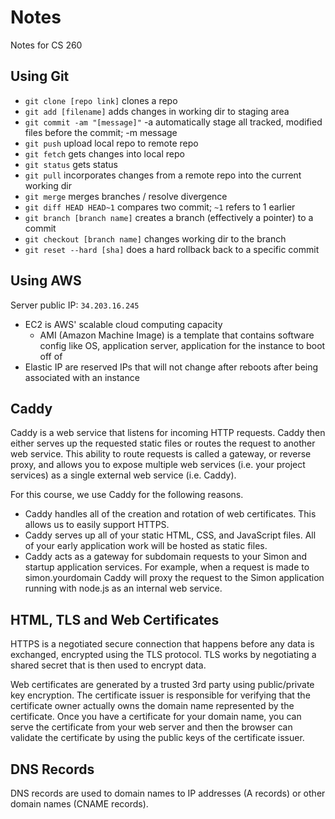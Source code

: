 # Notes
Notes for CS 260
## Using Git
- `git clone [repo link]` clones a repo
- `git add [filename]` adds changes in working dir to staging area
- `git commit -am "[message]"` -a automatically stage all tracked, modified files before the commit; -m message
- `git push` upload local repo to remote repo
- `git fetch` gets changes into local repo
- `git status` gets status
- `git pull` incorporates changes from a remote repo into the current working dir 
- `git merge` merges branches / resolve divergence
- `git diff HEAD HEAD~1` compares two commit; `~1` refers to 1 earlier
- `git branch [branch name]` creates a branch (effectively a pointer) to a commit
- `git checkout [branch name]` changes working dir to the branch
- `git reset --hard [sha]` does a hard rollback back to a specific commit

## Using AWS
Server public IP: `34.203.16.245`
- EC2 is AWS' scalable cloud computing capacity
    * AMI (Amazon Machine Image) is a template that contains software config like OS, application server, application for the instance to boot off of
- Elastic IP are reserved IPs that will not change after reboots after being associated with an instance

## Caddy
Caddy is a web service that listens for incoming HTTP requests. Caddy then either serves up the requested static files or routes the request to another web service. This ability to route requests is called a gateway, or reverse proxy, and allows you to expose multiple web services (i.e. your project services) as a single external web service (i.e. Caddy).

For this course, we use Caddy for the following reasons.
- Caddy handles all of the creation and rotation of web certificates. This allows us to easily support HTTPS.
- Caddy serves up all of your static HTML, CSS, and JavaScript files. All of your early application work will be hosted as static files.
- Caddy acts as a gateway for subdomain requests to your Simon and startup application services. For example, when a request is made to simon.yourdomain Caddy will proxy the request to the Simon application running with node.js as an internal web service.

## HTML, TLS and Web Certificates
HTTPS is a negotiated secure connection that happens before any data is exchanged, encrypted using the TLS protocol. TLS works by negotiating a shared secret that is then used to encrypt data. 

Web certificates are generated by a trusted 3rd party using public/private key encryption. The certificate issuer is responsible for verifying that the certificate owner actually owns the domain name represented by the certificate. Once you have a certificate for your domain name, you can serve the certificate from your web server and then the browser can validate the certificate by using the public keys of the certificate issuer.

## DNS Records
DNS records are used to domain names to IP addresses (A records) or other domain names (CNAME records).